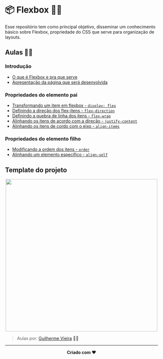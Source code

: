 # 📦 Flexbox 👨‍🚀

Esse repositório tem como principal objetivo, disseminar um conhecimento básico sobre Flexbox, propriedade do CSS que serve para organização de layouts.

## Aulas 👩‍🏫

### Introdução
- [O que é Flexbox e pra que serve](#)
- [Apresentação da página que será desenvolvida](#)

### Propriedades do elemento pai
- [Transformando um item em flexbox - `display: flex`](#)
- [Definindo a direção dos flex-itens - `flex-direction`](#)
- [Definindo a quebra de linha dos itens - `flex-wrap`](#)
- [Alinhando os itens de acordo com a direção - `justify-content`](#)
- [Alinhando os itens de cordo com o eixo - `align-items`](#)

### Propriedades do elemento filho
- [Modificando a ordem dos itens - `order`](#)
- [Alinhando um elemento específico - `align-self`](#)

## Template do projeto

<p align="center">
  <img src="https://s3.us-west-2.amazonaws.com/secure.notion-static.com/0729723c-8e7c-44bb-b107-6f002725cf04/Web_1920__1.png?X-Amz-Algorithm=AWS4-HMAC-SHA256&X-Amz-Credential=AKIAT73L2G45O3KS52Y5%2F20200702%2Fus-west-2%2Fs3%2Faws4_request&X-Amz-Date=20200702T192310Z&X-Amz-Expires=86400&X-Amz-Signature=c0f7deed85f07fe54ae435a72d5ebe26622fbab06cf6adcf992f926b54c262e7&X-Amz-SignedHeaders=host&response-content-disposition=filename%20%3D%22Web_1920__1.png%22" width="500px">
</p>





> Aulas por: [Guilherme Vieira](http://github.com/gitlherme) 🐱‍💻
---
<p align="center"> <b>Criado com ❤</b> </p>
